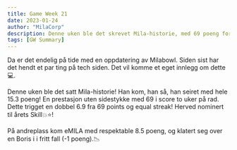 ```yaml
---
title: Game Week 21
date: 2023-01-24
author: "MilaCorp"
description: Denne uken ble det skrevet Mila-historie, med 69 poeng for andre uke på rad!
tags: [GW Summary]
---
```


Da er det endelig på tide med en oppdatering av Milabowl. Siden sist har det
hendt et par ting på tech siden. Det vil komme et eget innlegg om dette💻.

Denne uken ble det satt Mila-historie! Han kom, han så, han seiret med hele 
15.3 poeng! En prestasjon uten sidestykke med 69 i score to uker på rad. 
Dette trigget en dobbel 6.9 fra 69 points og equal streak! Herved nominert 
til årets Skill💥⭐!

På andreplass kom eMILA med respektable 8.5 poeng, og klatert seg over en 
Boris i i fritt fall (-1 poeng).📉
